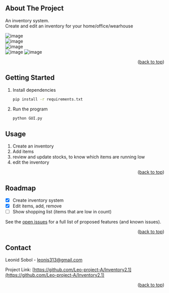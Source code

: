 
<a name="readme-top"></a>

<!-- ABOUT THE PROJECT -->
## About The Project

An inventory system.  
Create and edit an inventory for your home/office/wearhouse  

![image](https://user-images.githubusercontent.com/74867910/194928707-7c2a9d6b-cb4c-4f11-99eb-d07cdd60f872.png)  
![image](https://user-images.githubusercontent.com/74867910/194928989-8b69bb4e-9e71-4a74-9fe0-3d1b8c7f8fb4.png)  
![image](https://user-images.githubusercontent.com/74867910/194928777-a7d81901-8e8f-465b-bf36-e40eb2219bc2.png)  
![image](https://user-images.githubusercontent.com/74867910/194929351-658cf598-010a-4e6d-a2e2-514d5e0052b2.png) 
![image](https://user-images.githubusercontent.com/74867910/194928850-b2899812-0dd8-461a-bf18-8cf742a70ec8.png)  

<p align="right">(<a href="#readme-top">back to top</a>)</p>

<!-- GETTING STARTED -->
## Getting Started

1. Install dependencies
   ```sh
   pip install -r requirements.txt
   ```
2. Run the program
   ```sh
   python GUI.py
   ```

<!-- USAGE EXAMPLES -->
## Usage

1. Create an inventory
2. Add items
3. review and update stocks, to know which items are running low
4. edit the inventory

<p align="right">(<a href="#readme-top">back to top</a>)</p>

<!-- ROADMAP -->
## Roadmap

- [x] Create inventory system
- [x] Edit items, add, remove
- [ ] Show shopping list (items that are low in count)

See the [open issues](https://github.com/Leo-project-A/Inventory2.1/issues) for a full list of proposed features (and known issues).

<p align="right">(<a href="#readme-top">back to top</a>)</p>

<!-- CONTACT -->
## Contact

Leonid Sobol - leonis313@gmail.com

Project Link: [https://github.com/Leo-project-A/Inventory2.1](https://github.com/Leo-project-A/Inventory2.1)

<p align="right">(<a href="#readme-top">back to top</a>)</p>

